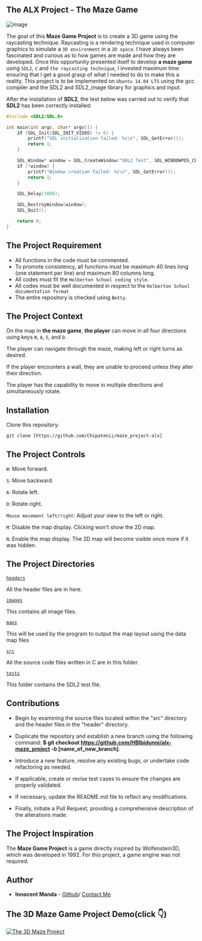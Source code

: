 The ALX Project - The Maze Game
--------------

![image](https:)

The goal of this __Maze Game Project__ is to create a 3D game using the raycasting technique.
Raycasting is a rendering technique used in computer graphics to simulate
a `3D environment` in a `2D space`. I have always been fascinated and curious as to
how games are made and how they are developed.
Once this opportunity presented itself to develop __a maze game__ using `SDL2`, `C` and `the raycasting technique`,
I invested maximum time ensuring that I get a good grasp of what I needed to do to make this a reality.
This project is to be implemented on `Ubuntu 14.04 LTS`
using the gcc compiler and the SDL2 and SDL2_image library for graphics and input.

After the installation of __SDL2__, the test below was carried out to verify that __SDL2__ has been correctly installed:

```c
#include <SDL2/SDL.h>

int main(int argc, char* argv[]) {
    if (SDL_Init(SDL_INIT_VIDEO) != 0) {
        printf("SDL initialization failed: %s\n", SDL_GetError());
        return 1;
    }

    SDL_Window* window = SDL_CreateWindow("SDL2 Test", SDL_WINDOWPOS_CENTERED, SDL_WINDOWPOS_CENTERED, 800, 600, 0);
    if (!window) {
        printf("Window creation failed: %s\n", SDL_GetError());
        return 1;
    }

    SDL_Delay(3000);

    SDL_DestroyWindow(window);
    SDL_Quit();

    return 0;
}
```

## The Project Requirement

- All functions in the code must be commented.
- To promote consistency, all functions must be maximum 40 lines long (one statement per line) and maximum 80 columns long.
- All codes must fit the `Holberton School coding style`.
- All codes must be well documented in respect to the `Holberton School documentation format`
- The entire repository is checked using `Betty`.

## The Project Context
On the map in __the maze game__, __the player__ can move in all four directions using keys `W`, `A`, `S`, and `D`.

The player can navigate through the maze, making left or right turns as desired.

If the player encounters a wall, they are unable to proceed unless they alter their direction.

The player has the capability to move in multiple directions and simultaneously rotate.

## Installation

Clone this repository:

```
git clone [https://github.com/Chipatenii/maze_project-alx]
```

## The Project Controls

```W```: Move forward.

```S```: Move backward.

```A```: Rotate left.

```D```: Rotate right.

```Mouse movement left/right```: Adjust your view to the left or right.

```M```: Disable the map display. Clicking won't show the 2D map.

```N```: Enable the map display. The 2D map will become visible once more if it was hidden.

## The Project Directories

[`headers`](https://github.com/Chipatenii/maze_project-alx/tree/main/headers)

All the header files are in here.

[`images`](https://github.com/Chipatenii/maze_project-alx/tree/main/images)

This contains all image files.

[`maps`](https://github.com/HBIbidunni/alx-maze_project/tree/master/maps)

This will be used by the program to output the map layout using the data map files

[`src`](https://github.com/Chipatenii/maze_project-alx/tree/main/src)

All the source code files written in C are in this folder.

[`tests`](https://github.com/Chipatenii/maze_project-alx/tree/main/tests)

This folder contains the SDL2 test file.

## Contributions

- Begin by examining the source files located within the "src" directory and the header files in the "header" directory.

- Duplicate the repository and establish a new branch using the following command: __$ git checkout https://github.com/HBIbidunni/alx-maze_project -b [name_of_new_branch]__.

- Introduce a new feature, resolve any existing bugs, or undertake code refactoring as needed.

- If applicable, create or revise test cases to ensure the changes are properly validated.

- If necessary, update the README.md file to reflect any modifications.

- Finally, initiate a Pull Request, providing a comprehensive description of the alterations made.

## The Project Inspiration

The __Maze Game Project__ is a game directly inspired by Wolfenstein3D, which was developed in 1992.
For this project, a game engine was not required.

## Author

- __Innocent Manda__ - [Github](https://github.com/chipatenii)/ [Contact Me](mailto:innocentmanda70@gmail.com)

## The 3D Maze Game Project Demo(click :point_down:)
[![The 3D Maze Project](https://img.youtube.com/vi/qoXFZv-hLW0/0.jpg)](https://www.youtube.com/watch?v=qoXFZv-hLW0)
